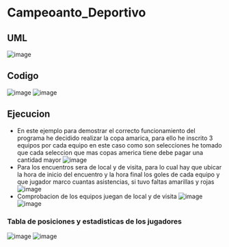 # Campeoanto_Deportivo

## UML
![image](https://github.com/user-attachments/assets/2cb2f0bf-bf5a-402e-95b1-28933a804226)
## Codigo
![image](https://github.com/user-attachments/assets/25763562-d93f-49c5-8120-ff63f1d6fe82)
![image](https://github.com/user-attachments/assets/4b5aedc5-3716-4224-b75c-92ece86288fe)
## Ejecucion
- En este ejemplo para demostrar el correcto funcionamiento del programa he decidido realizar la copa amarica, para ello he inscrito 3 equipos por cada equipo en este caso como son selecciones he tomado que cada seleccion que mas copas america tiene debe pagar una cantidad mayor
![image](https://github.com/user-attachments/assets/8a9c61a3-51f4-4ad1-8bf3-3b89dbee97d1)
- Para los encuentros sera de local y de visita, para lo cual hay que ubicar la hora de inicio del encuentro y la hora final los goles de cada equipo y que jugador marco cuantas asistencias, si tuvo faltas amarillas y rojas
![image](https://github.com/user-attachments/assets/afa075da-7a2b-4bf8-bac1-c8850760d9ed)
- Comprobacion de los equipos juegan de local y de visita
![image](https://github.com/user-attachments/assets/b3fa18e5-8c61-474f-b6ff-d3709f4daed3)
![image](https://github.com/user-attachments/assets/1a52065e-ea6d-482f-9d53-fd65c238ed42)
### Tabla de posiciones y estadisticas de los jugadores
![image](https://github.com/user-attachments/assets/357cc2ba-dc99-409f-8eb4-5423b13e5362)
![image](https://github.com/user-attachments/assets/fdb3c114-4a58-4a0e-b0a7-7821a0548c87)

